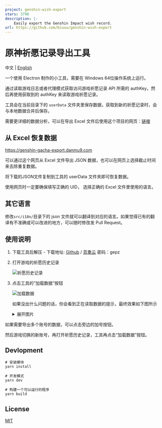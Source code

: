 ```yaml
---
project: genshin-wish-export
stars: 3796
description: |-
    Easily export the Genshin Impact wish record.
url: https://github.com/biuuu/genshin-wish-export
---
```


# 原神祈愿记录导出工具

中文 | [English](https://github.com/biuuu/genshin-wish-export/blob/main/docs/README_EN.md)

一个使用 Electron 制作的小工具，需要在 Windows 64位操作系统上运行。

通过读取游戏日志或者代理模式获取访问游戏祈愿记录 API 所需的 authKey，然后再使用获取到的 authKey 来读取游戏祈愿记录。

工具会在当前目录下的 `userData` 文件夹里保存数据，获取到新的祈愿记录时，会与本地数据合并后保存。

需要更详细的数据分析，可以在导出 Excel 文件后使用这个项目的网页：[链接](https://github.com/voderl/genshin-gacha-analyzer)

## 从 Excel 恢复数据
https://genshin-gacha-export.danmu9.com

可以通过这个网页从 Excel 文件导出 JSON 数据，也可以在网页上选择截止时间来去除重复数据。

将下载的JSON文件复制到工具的 userData 文件夹即可恢复数据。

使用网页时一定要确保填写正确的 UID， 选择正确的 Excel 文件里使用的语言。
## 其它语言

修改`src/i18n/`目录下的 json 文件就可以翻译到对应的语言。如果觉得已有的翻译有不准确或可以改进的地方，可以随时修改发 Pull Request。

## 使用说明

1. 下载工具后解压 - 下载地址: [Github](https://github.com/biuuu/genshin-wish-export/releases/latest/download/Genshin-Wish-Export.zip) / [蓝奏云](https://wwvt.lanzoum.com/b01zxlweh) 密码：gepz
2. 打开游戏的祈愿历史记录

   ![祈愿历史记录](/docs/wish-history.png)
3. 点击工具的“加载数据”按钮

   ![加载数据](/docs/load-data.png)

   如果没出什么问题的话，你会看到正在读取数据的提示，最终效果如下图所示

   <details>
    <summary>展开图片</summary>

   ![预览](/docs/preview.png)

   </details>

如果需要导出多个账号的数据，可以点击旁边的加号按钮。

然后游戏切换的新账号，再打开祈愿历史记录，工具再点击“加载数据”按钮。

## Devlopment

```
# 安装模块
yarn install

# 开发模式
yarn dev

# 构建一个可以运行的程序
yarn build
```

## License

[MIT](https://github.com/biuuu/genshin-wish-export/blob/main/LICENSE)

